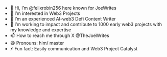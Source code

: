 - 👋 Hi, I’m @felixrobin256 here known for JoeWrites
- 👀 I’m interested in Web3 Projects
- 🌱 I’m an experienced AI-web3 Defi Content Writer
- 💞️ I’m working to impact and contribute to 1000 early web3 projects with my knowledge and expertise 
- 📫 How to reach me through X @TheJoeWrites
- 😄 Pronouns: him/ master
- ⚡ Fun fact: Easily communication and Web3 Project Catalyst 

<!---
felixrobin256/felixrobin256 is a ✨ special ✨ repository because its `README.md` (this file) appears on your GitHub profile.
You can click the Preview link to take a look at your changes.
--->
